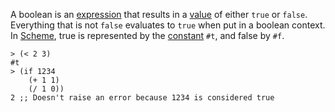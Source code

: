 A boolean is an [expression](wiki:expression) that results in a [value](wiki:value) of either `true` or `false`. Everything that is not `false` evaluates to `true` when put in a boolean context. In [Scheme](wiki:scheme), true is represented by the [constant](wiki:constant) `#t`, and false by `#f`.

    > (< 2 3)
    #t
    > (if 1234
        (+ 1 1)
        (/ 1 0))
    2 ;; Doesn't raise an error because 1234 is considered true